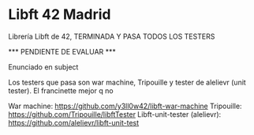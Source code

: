 # Libft 42 Madrid
Librería Libft de 42, TERMINADA Y PASA TODOS LOS TESTERS

*** PENDIENTE DE EVALUAR ***

Enunciado en subject

Los testers que pasa son war machine, Tripouille y tester de alelievr (unit tester). El francinette mejor q no

War machine: https://github.com/y3ll0w42/libft-war-machine
Tripouille: https://github.com/Tripouille/libftTester
Libft-unit-tester (alelievr): https://github.com/alelievr/libft-unit-test
